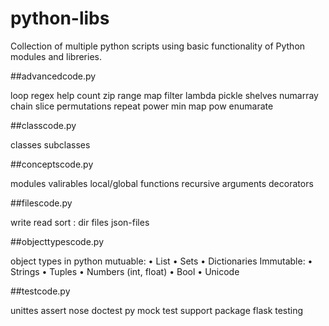 # python-libs

Collection of multiple python scripts using basic functionality of Python modules and libreries.


##advancedcode.py 

 loop regex help count zip  range map filter lambda pickle
 shelves numarray chain slice permutations
 repeat power min map pow enumarate


##classcode.py

 classes
 subclasses


##conceptscode.py

 modules valirables local/global functions recursive
 arguments decorators


##filescode.py

 write read sort : dir files json-files


##objecttypescode.py

 object types in python
 mutuable:
       • List
       • Sets
       • Dictionaries
Immutable:
       • Strings
       • Tuples
       • Numbers (int, float)
       • Bool
       • Unicode


##testcode.py

 unittes assert
 nose doctest py mock
 test support package
 flask testing



